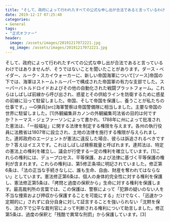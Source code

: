 ```yaml
---
title: "そして、政府によって行われたすべての公式な申し出が合法であると言っているわけではありませんが、そうではないことを聞いたことがあります。"
date: 2019-12-17 07:25:48
categories:
- General
tags:
- "正式オファー"
header:
  image: /assets/images/20191217072221.jpg
  og_image: /assets/images/20191217072221.jpg
---
```


そして、政府によって行われたすべての公式な申し出が合法であると言っているわけではありませんが、そうではないことを聞いたことがあります。ダース・ベイダー、ルーク・スカイウォーカーに、新しい帝国海軍について[ソース]帝国の下では、海軍はストームトルーパーで構成された帝国軍の有力な支部でした。スーパーバトルドロイドおよびその他の自動化された戦闘プラットフォーム。これらはしばしば前線から呼び出され、惑星とその供給ラインを防衛するために惑星の前線に沿って駐留しました。帝国、そして帝国を保護し、養うことが私たちの仕事です。」―G弾兵[src]海軍警察は帝国警備隊に相当しました。主要な帝国の世界に駐留しました。[1]外観編集非カノンの外観編集司法省の目的は何ですか？トーマス・ジェファーソンによって書かれ、1788年に州によって批准された憲法は、「一般福祉」に関する法律を制定する権限を与えます。各州の執行役員に法務省は1807年に設立され、土地の法律を施行する権限が与えられました。連邦政府のエージェントが憲法に違反した場合、彼らは訴追されるべきですか？答えはイエスです。これはしばしば検察裁量と呼ばれます。連邦法は、特定の憲法上の権利を確立し、議会が行使する一定の権利を確立しています。[1]これらの権利には、デュープロセス、平等保護、および法律に基づく平等保護の権利が含まれます。これらの権利は、第5修正条項に明記されていました。修正第6条は、「法の正当な手続きなしに、誰も生命、自由、財産を奪われてはならない」としています。憲法修正第6条は、個人の身体的完全性に対する権利を保護し、憲法修正第5条は、「拷問と過度の保釈から」生命に対する権利を保護します。最高裁判所の言葉では、この保護は、警察によって「犯罪の疑いのない人を不当な捜索および押収から保護することを可能にする」だけでなく、「迅速かつ定期的に」されずに自分自身に対して証言することを強いられない「沈黙を保ち、法の下で公平な裁判官によって判断される権利について助言しました。修正第5条は、過度の保釈と「残酷で異常な刑罰」から保護しています。[3]
